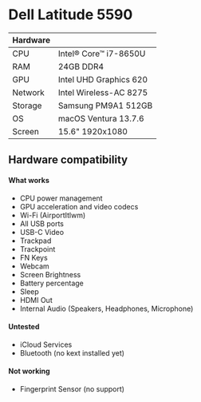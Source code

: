 # Dell Latitude 5590

| Hardware  | |
| ------------- | ------------- |
| CPU  | Intel® Core™ i7-8650U |
| RAM  | 24GB DDR4 |
| GPU  | Intel UHD Graphics 620  |
| Network  | Intel Wireless-AC 8275  |
| Storage  | Samsung PM9A1 512GB |
| OS  | macOS Ventura 13.7.6 |
| Screen  | 15.6" 1920x1080 | 

## Hardware compatibility

#### What works
- CPU power management
- GPU acceleration and video codecs
- Wi-Fi (AirportItlwm)
- All USB ports
- USB-C Video
- Trackpad
- Trackpoint
- FN Keys
- Webcam
- Screen Brightness
- Battery percentage
- Sleep
- HDMI Out
- Internal Audio (Speakers, Headphones, Microphone)

#### Untested
- iCloud Services
- Bluetooth (no kext installed yet)

#### Not working
- Fingerprint Sensor (no support)
